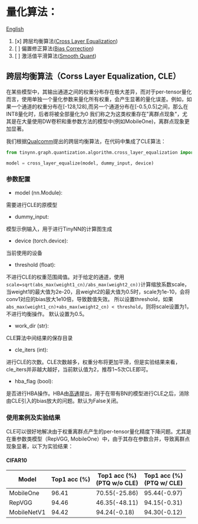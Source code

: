 # 量化算法：
[English](algorithm.md)
1. [x] 跨层均衡算法([Cross Layer Equalization](https://arxiv.org/abs/1906.04721))
2. [ ] 偏置修正算法([Bias Correction](https://arxiv.org/abs/1906.04721))
3. [ ] 激活值平滑算法([Smooth Quant](https://arxiv.org/abs/2211.10438))

## 跨层均衡算法（Corss Layer Equalization, CLE）

在某些模型中，其输出通道之间的权重分布存在极大差异，而对于per-tensor量化而言，使用单独一个量化参数来量化所有权重，会产生显著的量化误差。例如，如果一个通道的权重分布在[-128,128],而另一个通道分布在[-0.5,0.5]之间，那么在INT8量化时，后者将被全部量化为0
我们称之为这类权重存在"离群点现象"，尤其是在大量使用DW卷积和重参数方法的模型中(例如MobileOne)，离群点现象更加显著。

我们根据[Qualcomm](https://arxiv.org/abs/1906.04721)提出的跨层均衡算法，在代码中集成了CLE算法：
```python
from tinynn.graph.quantization.algorithm.cross_layer_equalization import cross_layer_equalize

model = cross_layer_equalize(model, dummy_input, device)
```

### 参数配置
* model (nn.Module):

需要进行CLE的原模型
* dummy_input:

模型示例输入，用于进行TinyNN的计算图生成
* device (torch.device):

当前使用的设备
* threshold (float):

不进行CLE的权重范围阈值。对于给定的通道，使用```scale=sqrt(abs_max(weight1_cn)/abs_max(weight2_cn))```计算缩放系数scale，
当weight1的最大值为2e-20，且weight2的最大值为0.5时，scale为1e-10，会将conv1对应的bias放大1e10倍，导致数值失效。
所以设置threshold，如果 ```abs_max(weight1_cn)+abs_max(weight2_cn) < threshold```，则将scale设置为1，不进行均衡操作。
默认设置为0.5。
* work_dir (str):

CLE算法中间结果的保存目录
* cle_iters  (int):

进行CLE的次数。CLE次数越多，权重分布将更加平滑，但是实验结果来看，cle_iters并非越大越好，当前默认值为2，推荐1~5次CLE即可。
* hba_flag (bool):

是否进行HBA操作。HBA由[高通](https://arxiv.org/abs/1906.04721)提出，用于在带有BN的模型进行CLE之后，消除由CLE引入的bias放大的问题。默认为False关闭。

### 使用案例及实验结果
CLE可以很好地解决由于权重离群点产生的per-tensor量化精度下降问题。尤其是在重参数类模型（RepVGG, MobileOne）中，由于其存在参数合并，导致离群点现象显著，以下为实验结果：
#### CIFAR10

| Model       | Top1 acc (%) | Top1 acc (%)<br/>(PTQ w/o CLE) | Top1 acc (%)<br/>(PTQ w/ CLE) |
|-------------|--------------|--------------------------------|-------------------------------|
| MobileOne   | 96.41        | 70.55(-25.86)                  | 95.44(-0.97)                  |
| RepVGG      | 94.46        | 46.35(-48.11)                  | 94.15(-0.31)                  |
| MobileNetV1 | 94.42        | 94.24(-0.18)                   | 94.30(-0.12)                  |
